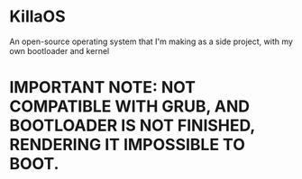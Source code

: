 # KillaOS
An open-source operating system that I'm making as a side project, with my own bootloader and kernel

# IMPORTANT NOTE: NOT COMPATIBLE WITH GRUB, AND BOOTLOADER IS NOT FINISHED, RENDERING IT IMPOSSIBLE TO BOOT. 
